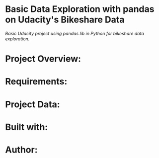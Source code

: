 # Basic Data Exploration with pandas on Udacity's Bikeshare Data
_Basic Udacity project using pandas lib in Python for bikeshare data exploration._

# Project Overview:



# Requirements:

# Project Data:

# Built with:

# Author:

